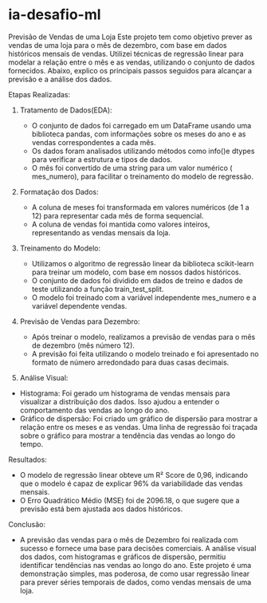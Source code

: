# ia-desafio-ml
Previsão de Vendas de uma Loja
Este projeto tem como objetivo prever as vendas de uma loja para o mês de dezembro, com base em dados históricos mensais de vendas. Utilizei técnicas de regressão 
linear para modelar a relação entre o mês e as vendas, utilizando o conjunto de dados fornecidos. Abaixo, explico os principais passos seguidos para alcançar a 
previsão e a análise dos dados.

Etapas Realizadas:
 1. Tratamento de Dados(EDA):

    - O conjunto de dados foi carregado em um DataFrame usando uma biblioteca pandas, com informações sobre os meses do ano e as vendas correspondentes a cada mês.
    - Os dados foram analisados ​​utilizando métodos como info()e dtypes para verificar a estrutura e tipos de dados.
    - O mês foi convertido de uma string para um valor numérico ( mes_numero), para facilitar o treinamento do modelo de regressão.

 2. Formatação dos Dados:

    - A coluna de meses foi transformada em valores numéricos (de 1 a 12) para representar cada mês de forma sequencial.
    - A coluna de vendas foi mantida como valores inteiros, representando as vendas mensais da loja.

 3. Treinamento do Modelo:

    - Utilizamos o algoritmo de regressão linear da biblioteca scikit-learn para treinar um modelo, com base em nossos dados históricos.
    - O conjunto de dados foi dividido em dados de treino e dados de teste utilizando a função train_test_split.
    - O modelo foi treinado com a variável independente mes_numero e a variável dependente vendas.

 4. Previsão de Vendas para Dezembro:

    - Após treinar o modelo, realizamos a previsão de vendas para o mês de dezembro (mês número 12).
    - A previsão foi feita utilizando o modelo treinado e foi apresentado no formato de número arredondado para duas casas decimais.

 5. Análise Visual:

   - Histograma: Foi gerado um histograma de vendas mensais para visualizar a distribuição dos dados. Isso ajudou a entender o comportamento das vendas ao longo do 
ano.
   - Gráfico de dispersão: Foi criado um gráfico de dispersão para mostrar a relação entre os meses e as vendas. Uma linha de regressão foi traçada sobre o gráfico 
para mostrar a tendência das vendas ao longo do tempo.

Resultados:

  - O modelo de regressão linear obteve um R² Score de 0,96, indicando que o modelo é capaz de explicar 96% da variabilidade das vendas mensais.
  - O Erro Quadrático Médio (MSE) foi de 2096.18, o que sugere que a previsão está bem ajustada aos dados históricos.

Conclusão:
  - A previsão das vendas para o mês de Dezembro foi realizada com sucesso e fornece uma base para decisões comerciais. A análise visual dos dados, com histogramas 
e gráficos de dispersão, permitiu identificar tendências nas vendas ao longo do ano. Este projeto é uma demonstração simples, mas poderosa, de como usar 
regressão linear para prever séries temporais de dados, como vendas mensais de uma loja.

